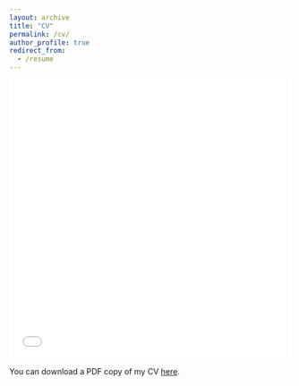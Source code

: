 ```yaml
---
layout: archive
title: "CV"
permalink: /cv/
author_profile: true
redirect_from:
  - /resume
---
```


<iframe src="/files/pdf/AnaS_CV.pdf" 
       type="application/pdf"
       width="100%" 
       height="500" 
       frameborder="no" 
       border="0" 
       marginwidth="0" 
       marginheight="0"
       ></iframe>

You can download a PDF copy of my CV [here](/files/pdf/20230601_AnaS_CV.pdf).
